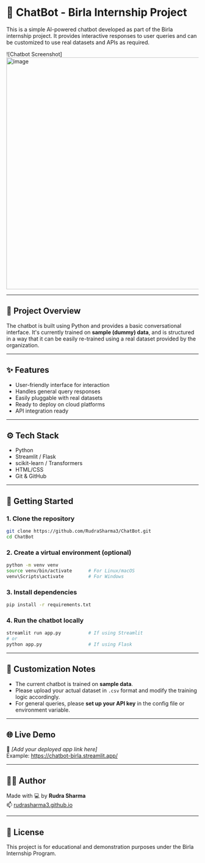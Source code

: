 # 🤖 ChatBot - Birla Internship Project

This is a simple AI-powered chatbot developed as part of the Birla internship project. It provides interactive responses to user queries and can be customized to use real datasets and APIs as required.

![Chatbot Screenshot]
<img width="1207" height="608" alt="image" src="https://github.com/user-attachments/assets/ac995a81-30a0-4914-bdee-e70361181ac9" />


---

## 📌 Project Overview

The chatbot is built using Python and provides a basic conversational interface. It's currently trained on **sample (dummy) data**, and is structured in a way that it can be easily re-trained using a real dataset provided by the organization.

---

## ✨ Features

- User-friendly interface for interaction  
- Handles general query responses  
- Easily pluggable with real datasets  
- Ready to deploy on cloud platforms  
- API integration ready  

---

## ⚙️ Tech Stack

- Python  
- Streamlit / Flask  
- scikit-learn / Transformers  
- HTML/CSS  
- Git & GitHub  

---

## 🚀 Getting Started

### 1. Clone the repository

```bash
git clone https://github.com/RudraSharma3/ChatBot.git
cd ChatBot
```

### 2. Create a virtual environment (optional)

```bash
python -m venv venv
source venv/bin/activate      # For Linux/macOS  
venv\Scripts\activate         # For Windows
```

### 3. Install dependencies

```bash
pip install -r requirements.txt
```

### 4. Run the chatbot locally

```bash
streamlit run app.py          # If using Streamlit  
# or  
python app.py                 # If using Flask
```

---

## 🧠 Customization Notes

- The current chatbot is trained on **sample data**.  
- Please upload your actual dataset in `.csv` format and modify the training logic accordingly.  
- For general queries, please **set up your API key** in the config file or environment variable.  

---

## 🌐 Live Demo

🚧 *[Add your deployed app link here]*  
Example: https://chatbot-birla.streamlit.app/

---

## 👨‍💻 Author

Made with 💻 by **Rudra Sharma**  
📫 [rudrasharma3.github.io](https://rudrasharma3.github.io)

---

## 📄 License

This project is for educational and demonstration purposes under the Birla Internship Program.
